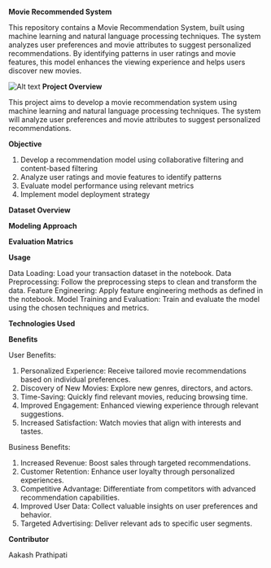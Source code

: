 **Movie Recommended System**

This repository contains a Movie Recommendation System, built using machine learning and natural language processing techniques. The system analyzes user preferences and movie attributes to suggest personalized recommendations. By identifying patterns in user ratings and movie features, this model enhances the viewing experience and helps users discover new movies.

![Alt text](https://repository-images.githubusercontent.com/687484722/18f7170c-be7c-45d5-92c6-e6a31483f6a1)
**Project Overview**

This project aims to develop a movie recommendation system using machine learning and natural language processing techniques. The system will analyze user preferences and movie attributes to suggest personalized recommendations.

**Objective**

1. Develop a recommendation model using collaborative filtering and content-based filtering
2. Analyze user ratings and movie features to identify patterns
3. Evaluate model performance using relevant metrics
4. Implement model deployment strategy

**Dataset Overview**

**Modeling Approach**

**Evaluation Matrics**

**Usage**

Data Loading: Load your transaction dataset in the notebook.
Data Preprocessing: Follow the preprocessing steps to clean and transform the data.
Feature Engineering: Apply feature engineering methods as defined in the notebook.
Model Training and Evaluation: Train and evaluate the model using the chosen techniques and metrics.

**Technologies Used**



**Benefits**

User Benefits:

1. Personalized Experience: Receive tailored movie recommendations based on individual preferences.
2. Discovery of New Movies: Explore new genres, directors, and actors.
3. Time-Saving: Quickly find relevant movies, reducing browsing time.
4. Improved Engagement: Enhanced viewing experience through relevant suggestions.
5. Increased Satisfaction: Watch movies that align with interests and tastes.

Business Benefits:

1. Increased Revenue: Boost sales through targeted recommendations.
2. Customer Retention: Enhance user loyalty through personalized experiences.
3. Competitive Advantage: Differentiate from competitors with advanced recommendation capabilities.
4. Improved User Data: Collect valuable insights on user preferences and behavior.
5. Targeted Advertising: Deliver relevant ads to specific user segments.

**Contributor**

Aakash Prathipati
